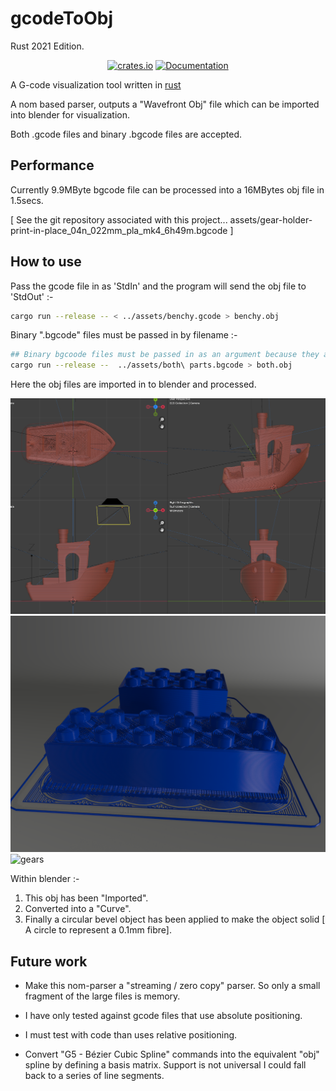 # gcodeToObj

Rust 2021 Edition.

<div align="center">

<a href="https://crates.io/crates/gcode2obj"><img alt="crates.io" src="https://img.shields.io/crates/v/gcode2obj.svg"/></a>
<a href="https://docs.rs/gcode2obj/latest/gcode2obj" rel="nofollow noopener noreferrer"><img src="https://img.shields.io/crates/d/gcode2obj.svg" alt="Documentation"></a>

</div>

A G-code visualization tool written in [rust](https://www.rust-lang.org/)

A nom based parser, outputs a "Wavefront Obj" file which can be imported into blender for visualization.

Both .gcode files and binary .bgcode files are accepted.

## Performance

Currently 9.9MByte bgcode file can be processed into a 16MBytes obj file in 1.5secs.

[ See the git repository associated with this project...
assets/gear-holder-print-in-place_04n_022mm_pla_mk4_6h49m.bgcode ]

## How to use

Pass the gcode file in as 'StdIn' and the program will send the obj file to 'StdOut' :-

```bash
cargo run --release -- < ../assets/benchy.gcode > benchy.obj
```

Binary ".bgcode" files must be passed in by filename :-

```bash
## Binary bgcoode files must be passed in as an argument because they are not utf-8 encoded
cargo run --release --  ../assets/both\ parts.bgcode > both.obj
```

Here the obj files are imported in to blender and processed.

![Benchy in Blender](<https://github.com/martinfrances107/gcode-nom/blob/main/images/BlenderBenchy.png?raw=true>)
![Lego bricks](https://github.com/martinfrances107/gcode-nom/blob/main/images/lego.png?raw=true)
![gears](https://github.com/martinfrances107/gcode-nom/blob/main/images/gears.png?raw=true)

Within blender :-

1) This obj has been "Imported".
2) Converted into a "Curve".
3) Finally a circular bevel object has been applied to make the object solid [ A circle to represent a 0.1mm fibre].

## Future work

* Make this nom-parser a "streaming / zero copy" parser. So only a small fragment of the large files is memory.

* I have only tested against gcode files that use absolute positioning.

* I must test with code than uses relative positioning.

* Convert "G5 - Bézier Cubic Spline" commands into the equivalent "obj" spline by defining a basis     matrix.  Support is not universal I could fall back to a series of line segments.